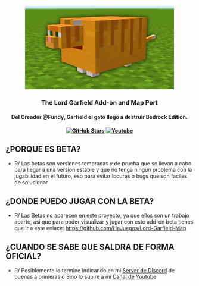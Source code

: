 <p align="center">
  <img src="https://github.com/HaJuegos/Lord-Garfield-Map/blob/main/.gitignore/icon_photo.png" alt="Cover Photo" width=400>
  <h3 align="center">The Lord Garfield Add-on and Map Port</h3>
  
 <p align="center">
 <h4 align="center">Del Creador @Fundy, Garfield el gato llego a destruir Bedrock Edition.<h4></p>
</p>

<p align="center">
  <a href="https://github.com/HaJuegos/Lord-Garfield-Map"><img src="https://img.shields.io/github/stars/HaJuegos/Lord-Garfield-Map?label=Current%20stars&style=plastic&logo=github&color=blueviolet" alt="GitHub Stars "/></a>
  <a href="https://www.youtube.com/watch?v=7mA2c0vx2VQ&t=166s"><img src="https://img.shields.io/youtube/views/7mA2c0vx2VQ?style=plastic&logo=youtube&color=red&label=Original%20Video" alt="Youtube "/></a>
</p>

## ¿PORQUE ES BETA?

- R/ Las betas son versiones tempranas y de prueba que se llevan a cabo para llegar a una version estable y que no tenga ningun problema con la jugabilidad en el futuro, eso para evitar locuras o bugs que son faciles de solucionar

## ¿DONDE PUEDO JUGAR CON LA BETA?

- R/ Las Betas no aparecen en este proyecto, ya que ellos son un trabajo aparte, asi que para poder visualizar y jugar con este add-on beta tienes que ir a este enlace:
https://github.com/HaJuegos/Lord-Garfield-Map

## ¿CUANDO SE SABE QUE SALDRA DE FORMA OFICIAL?

- R/ Posiblemente lo termine indicando en mi [Server de Discord](https://discord.gg/p6a7tqVJxn) de buenas a primeras
 o Sino lo subire a mi [Canal de Youtube](https://www.youtube.com/c/HaJuegos)